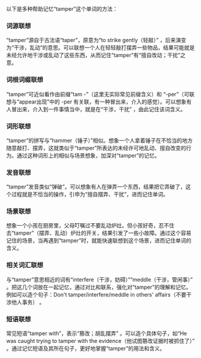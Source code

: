 以下是多种帮助记忆“tamper”这个单词的方法：
### 词源联想
“tamper”源自于古法语“taper”，原意为“to strike gently（轻敲）” ，后来演变为“干涉，乱动”的意思。可以联想一个人在轻轻敲打摆弄一些物品，结果可能就是未经允许地干涉或乱动了这些东西，从而记住“tamper”有“擅自改动；干扰”之意。
### 词根词缀联想 
“tamper”可近似看作由前缀“tam -”（这里无实际常见前缀含义）和 “-per”（可联想与“appear出现”中的 -per 有关联，有一种冒出来，介入的感觉）。可以想象有人冒出来，介入到一件事情当中，就是在“干涉，干扰” ，由此记住该词含义。
### 词形联想 
“tamper”的拼写与“hammer（锤子）”相似。想象一个人拿着锤子在不恰当的地方随意敲打、摆弄，这就类似于“tamper”所表达的未经许可地乱动、擅自改变的行为。通过这种词形上的相似与场景想象，加深对“tamper”的记忆。 
### 发音联想 
“tamper”发音类似“弹破”。可以想象有人在弹弄一个东西，结果把它弄破了，这个过程就是不恰当的操作，引申为“擅自摆弄、干扰”，进而记住单词。 
### 场景联想 
想象一个小孩在厨房里，父母叮嘱过不要乱动炉灶。但小孩好奇，忍不住去“tamper”（摆弄、乱动）炉灶的开关，结果引发了一些小故障。通过这个容易记住的场景，当再遇到“tamper”时，就能快速联想到这个场景，进而记住单词的含义。 
### 相关词汇联想 
与“tamper”意思相近的词有“interfere（干涉，妨碍）”“meddle（干涉，管闲事）” 。把这几个词放在一起记忆，通过对比和联系，强化对“tamper”的理解和记忆。例如可以造个句子：Don't tamper/interfere/meddle in others' affairs（不要干涉他人事务） 。 
### 短语联想 
常见短语“tamper with”，表示“篡改；胡乱摆弄” 。可以造个具体句子，如“He was caught trying to tamper with the evidence（他试图篡改证据时被抓住了）” 。通过记忆短语及其所在句子，更好地掌握“tamper”的用法和含义。 
